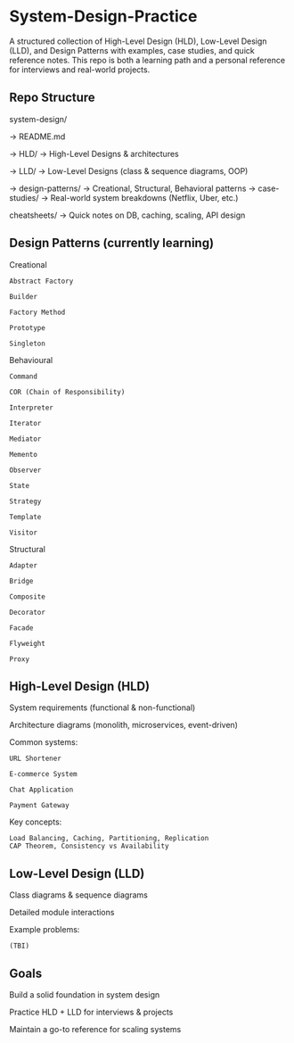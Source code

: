 # System-Design-Practice

A structured collection of High-Level Design (HLD), Low-Level Design (LLD), and Design Patterns with examples, case studies, and quick reference notes. This repo is both a learning path and a personal reference for interviews and real-world projects.

## Repo Structure
system-design/

-> README.md

-> HLD/              → High-Level Designs & architectures

-> LLD/              → Low-Level Designs (class & sequence diagrams, OOP)

-> design-patterns/  → Creational, Structural, Behavioral patterns
    -> case-studies/     → Real-world system breakdowns (Netflix, Uber, etc.)

cheatsheets/      → Quick notes on DB, caching, scaling, API design

## Design Patterns (currently learning)
Creational

    Abstract Factory

    Builder

    Factory Method

    Prototype

    Singleton


Behavioural

    Command

    COR (Chain of Responsibility)

    Interpreter

    Iterator

    Mediator

    Memento

    Observer

    State

    Strategy

    Template

    Visitor


Structural

    Adapter

    Bridge

    Composite

    Decorator

    Facade

    Flyweight

    Proxy


## High-Level Design (HLD)
System requirements (functional & non-functional)

Architecture diagrams (monolith, microservices, event-driven)

Common systems:

    URL Shortener

    E-commerce System

    Chat Application

    Payment Gateway

Key concepts:

    Load Balancing, Caching, Partitioning, Replication
    CAP Theorem, Consistency vs Availability

## Low-Level Design (LLD)
Class diagrams & sequence diagrams

Detailed module interactions

Example problems:

    (TBI)

## Goals
Build a solid foundation in system design

Practice HLD + LLD for interviews & projects

Maintain a go-to reference for scaling systems
